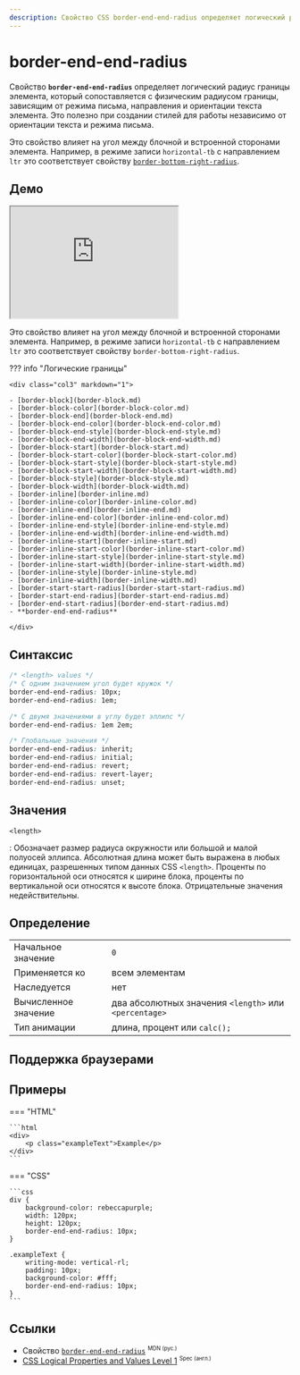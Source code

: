 ```yaml
---
description: Свойство CSS border-end-end-radius определяет логический радиус границы элемента, который сопоставляется с физическим радиусом границы, зависящим от режима письма, направления и ориентации текста элемента.
---
```


# border-end-end-radius

Свойство **`border-end-end-radius`** определяет логический радиус границы элемента, который сопоставляется с физическим радиусом границы, зависящим от режима письма, направления и ориентации текста элемента. Это полезно при создании стилей для работы независимо от ориентации текста и режима письма.

Это свойство влияет на угол между блочной и встроенной сторонами элемента. Например, в режиме записи `horizontal-tb` с направлением `ltr` это соответствует свойству [`border-bottom-right-radius`](border-bottom-right-radius.md).

## Демо

<iframe class="interactive is-default-height" height="200" src="https://interactive-examples.mdn.mozilla.net/pages/css/border-end-end-radius.html" title="MDN Web Docs Interactive Example" loading="lazy" data-readystate="complete"></iframe>

Это свойство влияет на угол между блочной и встроенной сторонами элемента. Например, в режиме записи `horizontal-tb` с направлением `ltr` это соответствует свойству `border-bottom-right-radius`.

??? info "Логические границы"

    <div class="col3" markdown="1">

    - [border-block](border-block.md)
    - [border-block-color](border-block-color.md)
    - [border-block-end](border-block-end.md)
    - [border-block-end-color](border-block-end-color.md)
    - [border-block-end-style](border-block-end-style.md)
    - [border-block-end-width](border-block-end-width.md)
    - [border-block-start](border-block-start.md)
    - [border-block-start-color](border-block-start-color.md)
    - [border-block-start-style](border-block-start-style.md)
    - [border-block-start-width](border-block-start-width.md)
    - [border-block-style](border-block-style.md)
    - [border-block-width](border-block-width.md)
    - [border-inline](border-inline.md)
    - [border-inline-color](border-inline-color.md)
    - [border-inline-end](border-inline-end.md)
    - [border-inline-end-color](border-inline-end-color.md)
    - [border-inline-end-style](border-inline-end-style.md)
    - [border-inline-end-width](border-inline-end-width.md)
    - [border-inline-start](border-inline-start.md)
    - [border-inline-start-color](border-inline-start-color.md)
    - [border-inline-start-style](border-inline-start-style.md)
    - [border-inline-start-width](border-inline-start-width.md)
    - [border-inline-style](border-inline-style.md)
    - [border-inline-width](border-inline-width.md)
    - [border-start-start-radius](border-start-start-radius.md)
    - [border-start-end-radius](border-start-end-radius.md)
    - [border-end-start-radius](border-end-start-radius.md)
    - **border-end-end-radius**

    </div>

## Синтаксис

```css
/* <length> values */
/* С одним значением угол будет кружок */
border-end-end-radius: 10px;
border-end-end-radius: 1em;

/* С двумя значениями в углу будет эллипс */
border-end-end-radius: 1em 2em;

/* Глобальные значения */
border-end-end-radius: inherit;
border-end-end-radius: initial;
border-end-end-radius: revert;
border-end-end-radius: revert-layer;
border-end-end-radius: unset;
```

## Значения

`<length>`

: Обозначает размер радиуса окружности или большой и малой полуосей эллипса. Абсолютная длина может быть выражена в любых единицах, разрешенных типом данных CSS `<length>`. Проценты по горизонтальной оси относятся к ширине блока, проценты по вертикальной оси относятся к высоте блока. Отрицательные значения недействительны.

## Определение

|  |  |
| --- | --- |
| Начальное значение | `0` |
| Применяется ко | всем элементам |
| Наследуется | нет |
| Вычисленное значение | два абсолютных значения `<length>` или `<percentage>` |
| Тип анимации | длина, процент или `calc();` |

## Поддержка браузерами

<p class="ciu_embed" data-feature="mdn-css__properties__border-end-end-radius" data-periods="future_1,current,past_1,past_2" data-accessible-colours="false"></p>

## Примеры

=== "HTML"

    ```html
    <div>
    	<p class="exampleText">Example</p>
    </div>
    ```

=== "CSS"

    ```css
    div {
    	background-color: rebeccapurple;
    	width: 120px;
    	height: 120px;
    	border-end-end-radius: 10px;
    }

    .exampleText {
    	writing-mode: vertical-rl;
    	padding: 10px;
    	background-color: #fff;
    	border-end-end-radius: 10px;
    }
    ```

## Ссылки

-   Свойство [`border-end-end-radius`](https://developer.mozilla.org/ru/docs/Web/CSS/border-end-end-radius) <sup><small>MDN (рус.)</small></sup>
-   [CSS Logical Properties and Values Level 1](https://w3c.github.io/csswg-drafts/css-logical/#border-radius-properties) <sup><small>Spec (англ.)</small></sup>
